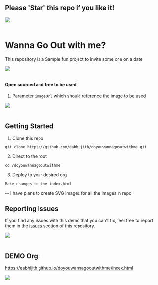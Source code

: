 

## Please 'Star' this repo if you like it!

<img src="https://user-images.githubusercontent.com/73097560/115834477-dbab4500-a447-11eb-908a-139a6edaec5c.gif"><br><br>

# Wanna Go Out with me?

This repository is a Sample fun project to invite some one on a date

<img src="https://user-images.githubusercontent.com/73097560/115834477-dbab4500-a447-11eb-908a-139a6edaec5c.gif"><br><br>


#### Open sourced and free to be used
1. Parameter `imageUrl` which should reference the image to be used

<img src="https://user-images.githubusercontent.com/73097560/115834477-dbab4500-a447-11eb-908a-139a6edaec5c.gif"><br><br>


## Getting Started
1. Clone this repo 
```
git clone https://github.com/eabhijith/doyouwannagooutwithme.git
```
2. Direct to the root
```
cd /doyouwannagooutwithme
```
3. Deploy to your desired org
```
Make changes to the index.html 
```

-- I have plans to create SVG images for all the images in repo


## Reporting Issues ###
If you find any issues with this demo that you can't fix, feel free to report them in the [issues](https://github.com/eabhijith/doyouwannagooutwithme/issues) section of this repository.


<img src="https://user-images.githubusercontent.com/73097560/115834477-dbab4500-a447-11eb-908a-139a6edaec5c.gif"><br><br>

## DEMO Org: 

https://eabhijith.github.io/doyouwannagooutwithme/index.html

<img src="https://user-images.githubusercontent.com/73097560/115834477-dbab4500-a447-11eb-908a-139a6edaec5c.gif"><br><br>
